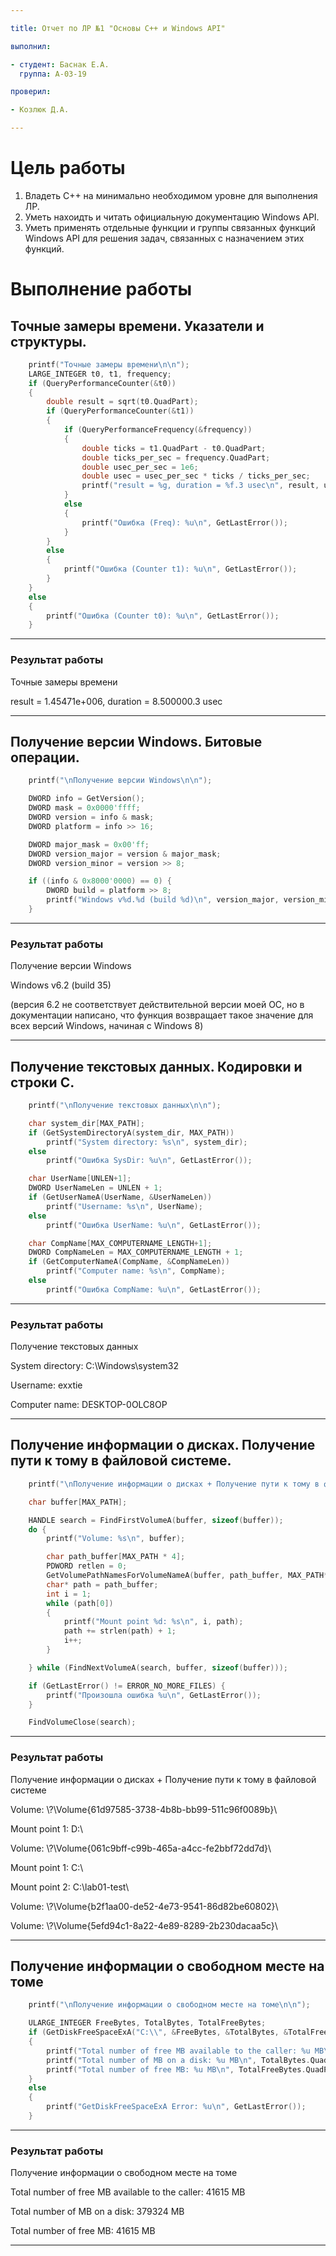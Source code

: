 ```yaml
---

title: Отчет по ЛР №1 "Основы C++ и Windows API"

выполнил:

- студент: Баснак Е.А.
  группа: А-03-19

проверил:

- Козлюк Д.А.

---
```

# Цель работы

1. Владеть C++ на минимально необходимом уровне для выполнения ЛР.
2. Уметь нахоидть и читать официальную документацию Windows API.
3. Уметь применять отдельные функции и группы связанных функций Windows API для решения задач, связанных с назначением этих функций.

# Выполнение работы

## Точные замеры времени. Указатели и структуры.

```cpp
    printf("Точные замеры времени\n\n");
    LARGE_INTEGER t0, t1, frequency;
    if (QueryPerformanceCounter(&t0))
    {
        double result = sqrt(t0.QuadPart);
        if (QueryPerformanceCounter(&t1))
        {
            if (QueryPerformanceFrequency(&frequency))
            {
                double ticks = t1.QuadPart - t0.QuadPart;
                double ticks_per_sec = frequency.QuadPart;
                double usec_per_sec = 1e6;
                double usec = usec_per_sec * ticks / ticks_per_sec;
                printf("result = %g, duration = %f.3 usec\n", result, usec);
            }
            else
            {
                printf("Ошибка (Freq): %u\n", GetLastError());
            }
        }
        else
        {
            printf("Ошибка (Counter t1): %u\n", GetLastError());
        }
    }
    else
    {
        printf("Ошибка (Counter t0): %u\n", GetLastError());
    }

```
---
### Результат работы

Точные замеры времени

result = 1.45471e+006, duration = 8.500000.3 usec

---

## Получение версии Windows. Битовые операции.

```cpp
    printf("\nПолучение версии Windows\n\n");

    DWORD info = GetVersion();
    DWORD mask = 0x0000'ffff;
    DWORD version = info & mask;
    DWORD platform = info >> 16;

    DWORD major_mask = 0x00'ff;
    DWORD version_major = version & major_mask;
    DWORD version_minor = version >> 8;

    if ((info & 0x8000'0000) == 0) {
        DWORD build = platform >> 8;
        printf("Windows v%d.%d (build %d)\n", version_major, version_minor, build);
    }
```

---

### Результат работы

Получение версии Windows

Windows v6.2 (build 35)

(версия 6.2 не соответствует действительной версии моей ОС, но в документации написано, что функция возвращает такое значение для всех версий Windows, начиная с Windows 8)

---

## Получение текстовых данных. Кодировки и строки C.

```cpp
    printf("\nПолучение текстовых данных\n\n");

    char system_dir[MAX_PATH];
    if (GetSystemDirectoryA(system_dir, MAX_PATH))
        printf("System directory: %s\n", system_dir);
    else
        printf("Ошибка SysDir: %u\n", GetLastError());

    char UserName[UNLEN+1];
    DWORD UserNameLen = UNLEN + 1;
    if (GetUserNameA(UserName, &UserNameLen))
        printf("Username: %s\n", UserName);
    else
        printf("Ошибка UserName: %u\n", GetLastError());

    char CompName[MAX_COMPUTERNAME_LENGTH+1];
    DWORD CompNameLen = MAX_COMPUTERNAME_LENGTH + 1;
    if (GetComputerNameA(CompName, &CompNameLen))
        printf("Computer name: %s\n", CompName);
    else
        printf("Ошибка CompName: %u\n", GetLastError());
```

---

### Результат работы

Получение текстовых данных

System directory: C:\Windows\system32

Username: exxtie

Computer name: DESKTOP-0OLC8OP

---

## Получение информации о дисках. Получение пути к тому в файловой системе.

```cpp
    printf("\nПолучение информации о дисках + Получение пути к тому в файловой системе\n\n");

    char buffer[MAX_PATH];

    HANDLE search = FindFirstVolumeA(buffer, sizeof(buffer));
    do {
        printf("Volume: %s\n", buffer);

        char path_buffer[MAX_PATH * 4];
        PDWORD retlen = 0;
        GetVolumePathNamesForVolumeNameA(buffer, path_buffer, MAX_PATH*4, retlen);
        char* path = path_buffer;
        int i = 1;
        while (path[0])
        {
            printf("Mount point %d: %s\n", i, path);
            path += strlen(path) + 1;
            i++;
        }

    } while (FindNextVolumeA(search, buffer, sizeof(buffer)));

    if (GetLastError() != ERROR_NO_MORE_FILES) {
        printf("Произошла ошибка %u\n", GetLastError());
    }

    FindVolumeClose(search);
```

---

### Результат работы

Получение информации о дисках + Получение пути к тому в файловой системе

Volume: \\?\Volume{61d97585-3738-4b8b-bb99-511c96f0089b}\

Mount point 1: D:\

Volume: \\?\Volume{061c9bff-c99b-465a-a4cc-fe2bbf72dd7d}\

Mount point 1: C:\

Mount point 2: C:\lab01-test\

Volume: \\?\Volume{b2f1aa00-de52-4e73-9541-86d82be60802}\

Volume: \\?\Volume{5efd94c1-8a22-4e89-8289-2b230dacaa5c}\

---

## Получение информации о свободном месте на томе

```cpp
    printf("\nПолучение информации о свободном месте на томе\n\n");

    ULARGE_INTEGER FreeBytes, TotalBytes, TotalFreeBytes;
    if (GetDiskFreeSpaceExA("C:\\", &FreeBytes, &TotalBytes, &TotalFreeBytes))
    {
        printf("Total number of free MB available to the caller: %u MB\n", FreeBytes.QuadPart / (1024*1024));
        printf("Total number of MB on a disk: %u MB\n", TotalBytes.QuadPart / (1024*1024));
        printf("Total number of free MB: %u MB\n", TotalFreeBytes.QuadPart / (1024*1024));
    }
    else
    {
        printf("GetDiskFreeSpaceExA Error: %u\n", GetLastError());
    }

```

---

### Результат работы

Получение информации о свободном месте на томе

Total number of free MB available to the caller: 41615 MB

Total number of MB on a disk: 379324 MB

Total number of free MB: 41615 MB

---
